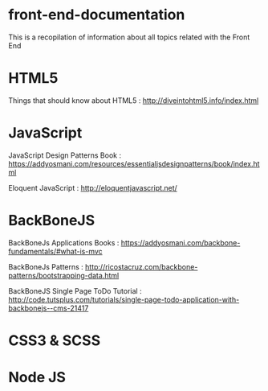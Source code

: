 # front-end-documentation
This is a recopilation of information about all topics related with the Front End 

# HTML5
Things that should know about HTML5 : http://diveintohtml5.info/index.html

# JavaScript
JavaScript Design Patterns Book : https://addyosmani.com/resources/essentialjsdesignpatterns/book/index.html

Eloquent JavaScript : http://eloquentjavascript.net/

# BackBoneJS
BackBoneJs Applications Books : https://addyosmani.com/backbone-fundamentals/#what-is-mvc 

BackBoneJs Patterns : http://ricostacruz.com/backbone-patterns/bootstrapping-data.html

BackBoneJS Single Page ToDo Tutorial : http://code.tutsplus.com/tutorials/single-page-todo-application-with-backbonejs--cms-21417

# CSS3 & SCSS

# Node JS



